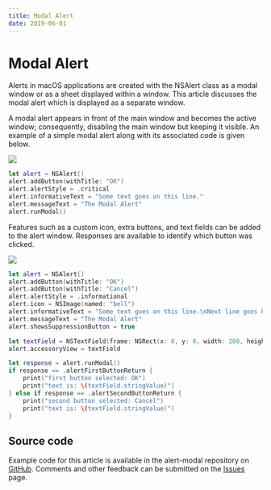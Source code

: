 ```yaml
---
title: Modal Alert
date: 2019-06-01
---
```


# Modal Alert

Alerts in macOS applications are created with the NSAlert class as a modal window or as a sheet displayed within a window. This article discusses the modal alert which is displayed as a separate window.

A modal alert appears in front of the main window and becomes the active window; consequently, disabling the main window but keeping it visible. An example of a simple modal alert along with its associated code is given below.

<img src="assets/alert-modal-1.png" class="img-small">

```swift
let alert = NSAlert()
alert.addButton(withTitle: "OK")
alert.alertStyle = .critical
alert.informativeText = "Some text goes on this line."
alert.messageText = "The Modal Alert"
alert.runModal()
```

Features such as a custom icon, extra buttons, and text fields can be added to the alert window. Responses are available to identify which button was clicked.

<img src="assets/alert-modal-2.png" class="img-small">

```swift
let alert = NSAlert()
alert.addButton(withTitle: "OK")
alert.addButton(withTitle: "Cancel")
alert.alertStyle = .informational
alert.icon = NSImage(named: "bell")
alert.informativeText = "Some text goes on this line.\nNext line goes here."
alert.messageText = "The Modal Alert"
alert.showsSuppressionButton = true

let textField = NSTextField(frame: NSRect(x: 0, y: 0, width: 200, height: 25))
alert.accessoryView = textField

let response = alert.runModal()
if response == .alertFirstButtonReturn {
    print("first button selected: OK")
    print("text is: \(textField.stringValue)")
} else if response == .alertSecondButtonReturn {
    print("second button selected: Cancel")
    print("text is: \(textField.stringValue)")
}
```

## Source code

Example code for this article is available in the alert-modal repository on [GitHub][]. Comments and other feedback can be submitted on the [Issues][] page.

[GitHub]: https://github.com/wigging/swift-macos
[Issues]: https://github.com/wigging/swift-macos/issues
